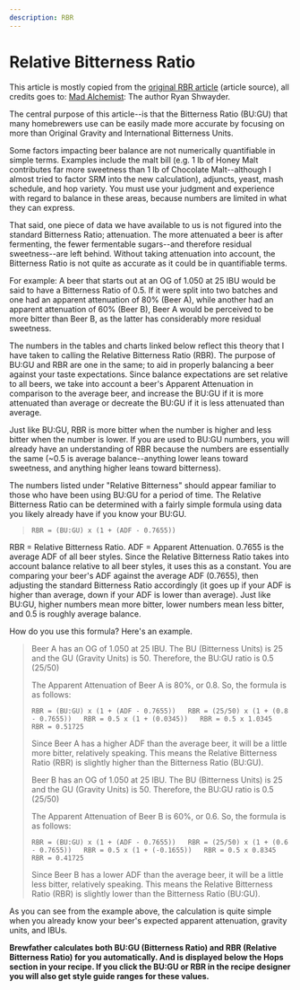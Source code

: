 ```yaml
---
description: RBR
---
```


# Relative Bitterness Ratio

This article is mostly copied from the [original RBR article](http://www.madalchemist.com/relative_bitterness.html) \(article source\), all credits goes to: [Mad Alchemist](http://www.madalchemist.com/): The author Ryan Shwayder.

The central purpose of this article--is that the Bitterness Ratio \(BU:GU\) that many homebrewers use can be easily made more accurate by focusing on more than Original Gravity and International Bitterness Units.

Some factors impacting beer balance are not numerically quantifiable in simple terms. Examples include the malt bill \(e.g. 1 lb of Honey Malt contributes far more sweetness than 1 lb of Chocolate Malt--although I almost tried to factor SRM into the new calculation\), adjuncts, yeast, mash schedule, and hop variety. You must use your judgment and experience with regard to balance in these areas, because numbers are limited in what they can express.

That said, one piece of data we have available to us is not figured into the standard Bitterness Ratio; attenuation. The more attenuated a beer is after fermenting, the fewer fermentable sugars--and therefore residual sweetness--are left behind. Without taking attenuation into account, the Bitterness Ratio is not quite as accurate as it could be in quantifiable terms.

For example: A beer that starts out at an OG of 1.050 at 25 IBU would be said to have a Bitterness Ratio of 0.5. If it were split into two batches and one had an apparent attenuation of 80% \(Beer A\), while another had an apparent attenuation of 60% \(Beer B\), Beer A would be perceived to be more bitter than Beer B, as the latter has considerably more residual sweetness.

The numbers in the tables and charts linked below reflect this theory that I have taken to calling the Relative Bitterness Ratio \(RBR\). The purpose of BU:GU and RBR are one in the same; to aid in properly balancing a beer against your taste expectations. Since balance expectations are set relative to all beers, we take into account a beer's Apparent Attenuation in comparison to the average beer, and increase the BU:GU if it is more attenuated than average or decreate the BU:GU if it is less attenuated than average.

Just like BU:GU, RBR is more bitter when the number is higher and less bitter when the number is lower. If you are used to BU:GU numbers, you will already have an understanding of RBR because the numbers are essentially the same \(~0.5 is average balance--anything lower leans toward sweetness, and anything higher leans toward bitterness\).

The numbers listed under "Relative Bitterness" should appear familiar to those who have been using BU:GU for a period of time. The Relative Bitterness Ratio can be determined with a fairly simple formula using data you likely already have if you know your BU:GU.

> `RBR = (BU:GU) x (1 + (ADF - 0.7655))`

RBR = Relative Bitterness Ratio. ADF = Apparent Attenuation. 0.7655 is the average ADF of all beer styles. Since the Relative Bitterness Ratio takes into account balance relative to all beer styles, it uses this as a constant. You are comparing your beer's ADF against the average ADF \(0.7655\), then adjusting the standard Bitterness Ratio accordingly \(it goes up if your ADF is higher than average, down if your ADF is lower than average\). Just like BU:GU, higher numbers mean more bitter, lower numbers mean less bitter, and 0.5 is roughly average balance.

How do you use this formula? Here's an example.

> Beer A has an OG of 1.050 at 25 IBU. The BU \(Bitterness Units\) is 25 and the GU \(Gravity Units\) is 50. Therefore, the BU:GU ratio is 0.5 \(25/50\)
>
> The Apparent Attenuation of Beer A is 80%, or 0.8. So, the formula is as follows:
>
> `RBR = (BU:GU) x (1 + (ADF - 0.7655))  
> RBR = (25/50) x (1 + (0.8 - 0.7655))  
> RBR = 0.5 x (1 + (0.0345))  
> RBR = 0.5 x 1.0345  
> RBR = 0.51725`
>
> Since Beer A has a higher ADF than the average beer, it will be a little more bitter, relatively speaking. This means the Relative Bitterness Ratio \(RBR\) is slightly higher than the Bitterness Ratio \(BU:GU\).
>
> Beer B has an OG of 1.050 at 25 IBU. The BU \(Bitterness Units\) is 25 and the GU \(Gravity Units\) is 50. Therefore, the BU:GU ratio is 0.5 \(25/50\)
>
> The Apparent Attenuation of Beer B is 60%, or 0.6. So, the formula is as follows:
>
> `RBR = (BU:GU) x (1 + (ADF - 0.7655))  
> RBR = (25/50) x (1 + (0.6 - 0.7655))  
> RBR = 0.5 x (1 + (-0.1655))  
> RBR = 0.5 x 0.8345  
> RBR = 0.41725`
>
> Since Beer B has a lower ADF than the average beer, it will be a little less bitter, relatively speaking. This means the Relative Bitterness Ratio \(RBR\) is slightly lower than the Bitterness Ratio \(BU:GU\).

As you can see from the example above, the calculation is quite simple when you already know your beer's expected apparent attenuation, gravity units, and IBUs.

**Brewfather calculates both BU:GU \(Bitterness Ratio\) and RBR \(Relative Bitterness Ratio\) for you automatically. And is displayed below the Hops section in your recipe. If you click the BU:GU or RBR in the recipe designer you will also get style guide ranges for these values.**

